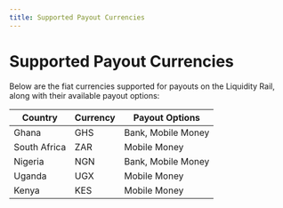 ```yaml
---
title: Supported Payout Currencies
---
```


# Supported Payout Currencies

Below are the fiat currencies supported for payouts on the Liquidity Rail, along with their available payout options:

| Country       | Currency | Payout Options       |
|---------------|----------|----------------------|
| Ghana         | GHS      | Bank, Mobile Money   |
| South Africa  | ZAR      | Mobile Money         |
| Nigeria       | NGN     | Bank, Mobile Money   |
| Uganda        | UGX      | Mobile Money         |
| Kenya         | KES      | Mobile Money         | 